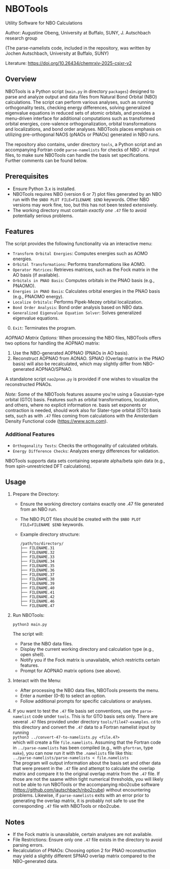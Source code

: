 # NBOTools 

Utility Software for NBO Calculations

Author: Augustine Obeng, University at Buffalo, SUNY, J. Autschbach research group

(The parse-namelists code, included in the repository, was written by Jochen Autschbach, University at Buffalo, SUNY)

Literature: https://doi.org/10.26434/chemrxiv-2025-csjxr-v2


## Overview

NBOTools is a Python script (`main.py` in directory `packages`) designed to parse and analyze output and data files from Natural Bond Orbital (NBO) calculations. The script can perform various analyses, such as  running orthogonality tests, checking energy differences, solving generalized eigenvalue equations in reduced sets of atomic orbitals, and provides a menu-driven interface for additional computations such as transformed orbital energies, core-valence orthogonalization, orbital transformations and localizations, and bond order analyses. NBOTools places emphasis on utilizing pre-orthogonal NAOS (pNAOs or PNAOs) generated in NBO runs.

The repository also contains, under directory `tools`, a Python script and an accompanying Fortran code `parse-namelists` for checks of NBO `.47` input files, to make sure NBOTools can handle the basis set specifications. Further comments can be found below. 

## Prerequisites

- Ensure Python 3.x is installed.
- NBOTools requires NBO (version 6 or 7) plot files generated by an NBO run with the `$NBO PLOT FILE=FILENAME $END` keywords. Other NBO versions may work fine, too, but this has not been tested extensively.
- The working directory must contain *exactly one* `.47` file to avoid potentially serious problems.


## Features

The script provides the following functionality via an interactive menu:

* `Transform Orbital Energies`: Computes energies such as AOMO energies.
* `Orbital Transformations`: Performs transformations like AOMO.
* `Operator Matrices`: Retrieves matrices, such as the Fock matrix in the AO basis (if available).
* `Orbitals in PNAO Basis`: Computes orbitals in the PNAO basis (e.g., PNAOMO).
* `Energies in PNAO Basis`: Calculates orbital energies in the PNAO basis (e.g., PNAOMO energy).
* `Localize Orbitals`: Performs Pipek-Mezey orbital localization.
* `Bond Order Analysis`: Bond order analysis based on NBO data.
* `Generalized Eigenvalue Equation Solver`: Solves generalized eigenvalue equations.
0. `Exit`: Terminates the program.

*AOPNAO Matrix Options:* When processing the NBO files, NBOTools offers two options for handling the AOPNAO matrix:

1. Use the NBO-generated AOPNAO (PNAOs in AO basis).
2. Reconstruct AOPNAO from AONAO. SPNAO (Overlap matrix in the PNAO basis) will also be recalculated, which may slightly differ from NBO-generated AOPNAO/SPNAO.

A standalone script `nao2pnao.py` is provided if one wishes to visualize the reconstructed PNAOs.

*Note:* Some of the NBOTools features assume you're using a Gaussian-type
orbital (GTO)
basis. Features such as orbital transformations, localization, and others,
where no explicit information re. basis set exponents or contraction is
needed, should work also for Slater-type orbital (STO) basis sets, such as 
with `.47` files coming from 
calculations with the Amsterdam Density Functional code (https://www.scm.com).

### Additional Features

- `Orthogonality Tests`: Checks the orthogonality of calculated orbitals.
- `Energy Difference Checks`: Analyzes energy differences for validation.

NBOTools supports data sets containing separate alpha/beta spin data (e.g., from spin-unrestricted DFT calculations).

## Usage

1. Prepare the Directory:

   - Ensure the working directory contains exactly one .47 file generated from an NBO run.
   - The NBO PLOT files should be created with the `$NBO PLOT FILE=FILENAME $END` keywords.
   - Example directory structure:

     ```
     /path/to/directory/
     ├── FILENAME.31
     ├── FILENAME.32
     ├── FILENAME.33
     ├── FILENAME.34
     ├── FILENAME.35
     ├── FILENAME.36
     ├── FILENAME.37
     ├── FILENAME.38
     ├── FILENAME.39
     ├── FILENAME.40
     ├── FILENAME.41
     ├── FILENAME.42
     ├── FILENAME.46
     └── FILENAME.47
     ```

2. Run NBOTools:

   `python3 main.py`
   
   The script will:

   - Parse the NBO data files.
   - Display the current working directory and calculation type (e.g., open shell).
   - Notify you if the Fock matrix is unavailable, which restrictts certain features.
   - Prompt for AOPNAO matrix options (see above).

3. Interact with the Menu:

   - After processing the NBO data files, NBOTools presents the menu.
   - Enter a number (0–8) to select an option.
   - Follow additional prompts for specific calculations or analyses.

4. If you want to test the `.47` file basis set conventions, use the `parse-namelist` code under `tools`. This is for GTO basis sets only. There are several `.47` files provided under directory `tools/file47-examples`. `cd` to this directory and convert the `.47` data to a Fortran namelist input by running  
`python3 ../convert-47-to-namelists.py <file.47>`  
which will create a file `file.namelists`. Assuming that the Fortran code in `../parse-namelists` has been compiled (e.g., with `gfortran`, type `make`), you can now run it with the `.namelists` file like this:  
`../parse-namelists/parse-namelists < file.namelists`  
The program will output information about the basis set and other data that were present in the `.47` file and attempt to calculate the overlap matrix and compare it to the original overlap matrix from the `.47` file. If those are not the saame within tight numerical thresholds, you will likely not be able to run NBOTools or the accompanying nbo2cube software (https://github.com/jautschbach/nbo2cube) without encountering problems. Likewise, if `parse-namelists` exits with an error prior to generating the overlap matrix, it is probably not safe to use
the corresponding `.47` file with NBOTools or nbo2cube.



## Notes

- If the Fock matrix is unavailable, certain analyses are not available.
- File Restrictions: Ensure only one `.47` file exists in the directory to avoid parsing errors.
- Recalculation of PNAOs: Choosing option 2 for PNAO reconstruction may yield a slightly different SPNAO overlap matrix compared to the NBO-generated data.


